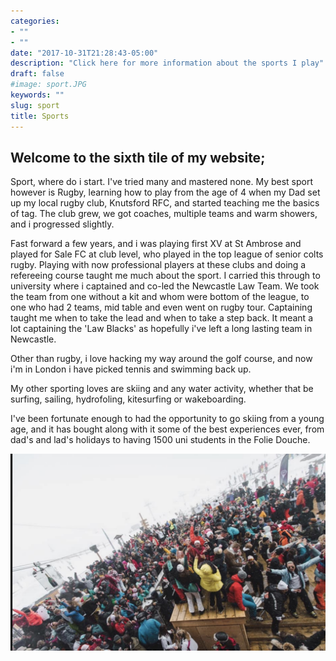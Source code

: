 ```yaml
---
categories:
- ""
- ""
date: "2017-10-31T21:28:43-05:00"
description: "Click here for more information about the sports I play"
draft: false
#image: sport.JPG
keywords: ""
slug: sport
title: Sports
---
```


## **Welcome to the sixth tile of my website;**

Sport, where do i start. I've tried many and mastered none. My best sport however is Rugby, learning how to play from the age of 4 when my Dad set up my local rugby club, Knutsford RFC, and started teaching me the basics of tag. The club grew, we got coaches, multiple teams and warm showers, and i progressed slightly. 

Fast forward a few years, and i was playing first XV at St Ambrose and played for Sale FC at club level, who played in the top league of senior colts rugby. Playing with now professional players at these clubs and doing a refereeing course taught me much about the sport. I carried this through to university where i captained and co-led the Newcastle Law Team. We took the team from one without a kit and whom were bottom of the league, to one who had 2 teams, mid table and even went on rugby tour. Captaining taught me when to take the lead and when to take a step back. It meant a lot captaining the 'Law Blacks' as hopefully i've left a long lasting team in Newcastle.

Other than rugby, i love hacking my way around the golf course, and now i'm in London i have picked tennis and swimming back up.

My other sporting loves are skiing and any water activity, whether that be surfing, sailing, hydrofoling, kitesurfing or wakeboarding. 

I've been fortunate enough to had the opportunity to go skiing from a young age, and it has bought along with it some of the best experiences ever, from dad's and lad's holidays to having 1500 uni students in the Folie Douche.

![](IMG_0504.jpeg)
